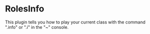 # RolesInfo
This plugin tells you how to play your current class with the command ".info" or ".i" in the "~" console.
